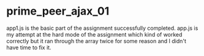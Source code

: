 # prime_peer_ajax_01

app1.js is the basic part of the assignment successfully completed. app.js is my attempt at the hard mode of the assignment which kind of worked correctly but it ran through the array twice for some reason and I didn't have time to fix it.

